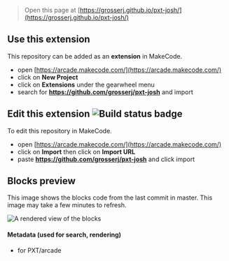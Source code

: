 > Open this page at [https://grosserj.github.io/pxt-josh/](https://grosserj.github.io/pxt-josh/)

## Use this extension

This repository can be added as an **extension** in MakeCode.

* open [https://arcade.makecode.com/](https://arcade.makecode.com/)
* click on **New Project**
* click on **Extensions** under the gearwheel menu
* search for **https://github.com/grosserj/pxt-josh** and import

## Edit this extension ![Build status badge](https://github.com/grosserj/pxt-josh/workflows/MakeCode/badge.svg)

To edit this repository in MakeCode.

* open [https://arcade.makecode.com/](https://arcade.makecode.com/)
* click on **Import** then click on **Import URL**
* paste **https://github.com/grosserj/pxt-josh** and click import

## Blocks preview

This image shows the blocks code from the last commit in master.
This image may take a few minutes to refresh.

![A rendered view of the blocks](https://github.com/grosserj/pxt-josh/raw/master/.github/makecode/blocks.png)

#### Metadata (used for search, rendering)

* for PXT/arcade
<script src="https://makecode.com/gh-pages-embed.js"></script><script>makeCodeRender("{{ site.makecode.home_url }}", "{{ site.github.owner_name }}/{{ site.github.repository_name }}");</script>
